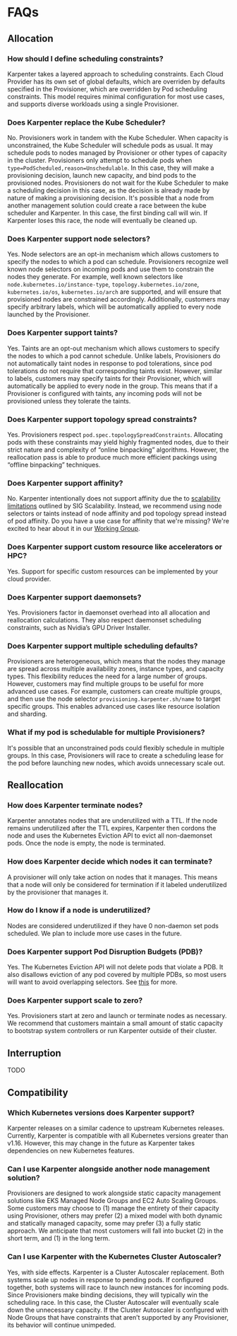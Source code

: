 # FAQs
## Allocation
### How should I define scheduling constraints?
Karpenter takes a layered approach to scheduling constraints. Each Cloud Provider has its own set of global defaults, which are overriden by defaults specified in the Provisioner, which are overridden by Pod scheduling constraints. This model requires minimal configuration for most use cases, and supports diverse workloads using a single Provisioner.
### Does Karpenter replace the Kube Scheduler?
No. Provisioners work in tandem with the Kube Scheduler. When capacity is unconstrained, the Kube Scheduler will schedule pods as usual. It may schedule pods to nodes managed by Provisioner or other types of capacity in the cluster. Provisioners only attempt to schedule pods when `type=PodScheduled,reason=Unschedulable`. In this case, they will make a provisioning decision, launch new capacity, and bind pods to the provisioned nodes. Provisioners do not wait for the Kube Scheduler to make a scheduling decision in this case, as the decision is already made by nature of making a provisioning decision. It's possible that a node from another management solution could create a race between the kube scheduler and Karpenter. In this case, the first binding call will win. If Karpenter loses this race, the node will eventually be cleaned up.
### Does Karpenter support node selectors?
Yes. Node selectors are an opt-in mechanism which allows customers to specify the nodes to which a pod can schedule. Provisioners recognize well known node selectors on incoming pods and use them to constrain the nodes they generate. For example, well known selectors like `node.kubernetes.io/instance-type`, `topology.kubernetes.io/zone`, `kubernetes.io/os`, `kubernetes.io/arch` are supported, and will ensure that provisioned nodes are constrained accordingly. Additionally, customers may specify arbitrary labels, which will be automatically applied to every node launched by the Provisioner.
### Does Karpenter support taints?
Yes. Taints are an opt-out mechanism which allows customers to specify the nodes to which a pod cannot schedule. Unlike labels, Provisioners do not automatically taint nodes in response to pod tolerations, since pod tolerations do not require that corresponding taints exist. However, similar to labels, customers may specify taints for their Provisioner, which will automatically be applied to every node in the group. This means that if a Provisioner is configured with taints, any incoming pods will not be provisioned unless they tolerate the taints.
### Does Karpenter support topology spread constraints?
Yes. Provisioners respect `pod.spec.topologySpreadConstraints`. Allocating pods with these constraints may yield highly fragmented nodes, due to their strict nature and complexity of “online binpacking” algorithms. However, the reallocation pass is able to produce much more efficient packings using “offline binpacking” techniques.
### Does Karpenter support affinity?
No. Karpenter intentionally does not support affinity due the to [scalability limitations](https://kubernetes.io/docs/concepts/scheduling-eviction/assign-pod-node/#inter-pod-affinity-and-anti-affinity) outlined by SIG Scalability. Instead, we recommend using node selectors or taints instead of node affinity and pod topology spread instead of pod affinity. Do you have a use case for affinity that we're missing? We're excited to hear about it in our [Working Group](working-group/README.md).
### Does Karpenter support custom resource like accelerators or HPC?
Yes. Support for specific custom resources can be implemented by your cloud provider.
### Does Karpenter support daemonsets?
Yes. Provisioners factor in daemonset overhead into all allocation and reallocation calculations. They also respect daemonset scheduling constraints, such as Nvidia’s GPU Driver Installer.
### Does Karpenter support multiple scheduling defaults?
Provisioners are heterogeneous, which means that the nodes they manage are spread across multiple availability zones, instance types, and capacity types. This flexibility reduces the need for a large number of groups. However, customers may find multiple groups to be useful for more advanced use cases. For example, customers can create multiple groups, and then use the node selector `provisioning.karpenter.sh/name` to target specific groups. This enables advanced use cases like resource isolation and sharding.
### What if my pod is schedulable for multiple Provisioners?
It's possible that an unconstrained pods could flexibly schedule in multiple groups. In this case, Provisioners will race to create a scheduling lease for the pod before launching new nodes, which avoids unnecessary scale out.
## Reallocation
### How does Karpenter terminate nodes?
Karpenter annotates nodes that are underutilized with a TTL. If the node remains underutilized after the TTL expires, Karpenter then cordons the node and uses the Kubernetes Eviction API to evict all non-daemonset pods. Once the node is empty, the node is terminated.
### How does Karpenter decide which nodes it can terminate? 
A provisioner will only take action on nodes that it manages. This means that a node will only be considered for termination if it labeled underutilized by the provisioner that manages it.
### How do I know if a node is underutilized?
Nodes are considered underutilized if they have 0 non-daemon set pods scheduled. We plan to include more use cases in the future.
### Does Karpenter support Pod Disruption Budgets (PDB)?
Yes. The Kubernetes Eviction API will not delete pods that violate a PDB. It also disallows eviction of any pod covered by multiple PDBs, so most users will want to avoid overlapping selectors. See [this](https://kubernetes.io/docs/concepts/workloads/pods/disruptions/#pod-disruption-budgets) for more.
### Does Karpenter support scale to zero?
Yes. Provisioners start at zero and launch or terminate nodes as necessary. We recommend that customers maintain a small amount of static capacity to bootstrap system controllers or run Karpenter outside of their cluster.
## Interruption
TODO
## Compatibility
### Which Kubernetes versions does Karpenter support?
Karpenter releases on a similar cadence to upstream Kubernetes releases. Currently, Karpenter is compatible with all Kubernetes versions greater than v1.16. However, this may change in the future as Karpenter takes dependencies on new Kubernetes features.
### Can I use Karpenter alongside another node management solution?
Provisioners are designed to work alongside static capacity management solutions like EKS Managed Node Groups and EC2 Auto Scaling Groups. Some customers may choose to (1) manage the entirety of their capacity using Provisioner, others may prefer (2) a mixed model with both dynamic and statically managed capacity, some may prefer (3) a fully static approach. We anticipate that most customers will fall into bucket (2) in the short term, and (1) in the long term.
### Can I use Karpenter with the Kubernetes Cluster Autoscaler?
Yes, with side effects. Karpenter is a Cluster Autoscaler replacement. Both systems scale up nodes in response to pending pods. If configured together, both systems will race to launch new instances for incoming pods. Since Provisioners make binding decisions, they will typically win the scheduling race. In this case, the Cluster Autoscaler will eventually scale down the unnecessary capacity. If the Cluster Autoscaler is configured with Node Groups that have constraints that aren’t supported by any Provisioner, its behavior will continue unimpeded.
